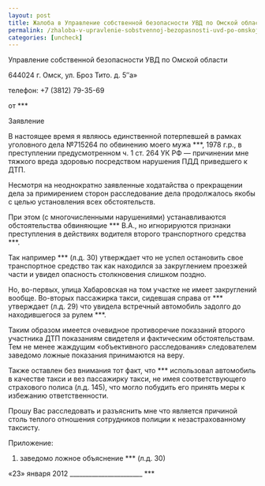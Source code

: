 ```yaml
---
layout: post
title: Жалоба в Управление собственной безопасности УВД по Омской области
permalink: /zhaloba-v-upravlenie-sobstvennoj-bezopasnosti-uvd-po-omskoj-oblasti.html
categories: [uncheck]
---
```



Управление собственной безопасности УВД по Омской области

644024 г. Омск, ул. Броз Тито. д. 5&#8243;а&#187;

телефон: +7 (3812) 79-35-69


от ***


Заявление


В настоящее время я являюсь единственной потерпевшей в рамках уголовного дела №715264 по обвинению моего мужа ***, 1978 г.р., в преступлении предусмотренном ч. 1 ст. 264 УК РФ &#8212; причинении мне тяжкого вреда здоровью посредством нарушения ПДД приведшего к ДТП.


Несмотря на неоднократно заявленные ходатайства о прекращении дела за примирением сторон расследование дела продолжалось якобы с целью установления всех обстоятельств.


При этом (с многочисленными нарушениями) устанавливаются обстоятельства обвиняющие *** В.А., но игнорируются признаки преступления в действиях водителя второго транспортного средства ***.


Так например *** (л.д. 30) утверждает что не успел остановить свое транспортное средство так как находился за закруглением проезжей части и увидел опасность столкновения слишком поздно.


Но, во-первых, улица Хабаровская на том участке не имеет закруглений вообще. Во-вторых пассажирка такси, сидевшая справа от *** утверждает (л.д. 29) что увидела встречный автомобиль задолго до находившегося за рулем ***.


Таким образом имеется очевидное противоречие показаний второго участника ДТП показаниям свидетеля и фактическим обстоятельствам. Тем не менее жаждущим «объективного расследования» следователем заведомо ложные показания принимаются на веру.


Также оставлен без внимания тот факт, что *** использовал автомобиль в качестве такси и вез пассажирку такси, не имея соответствующего страхового полиса (л.д. 145), что могло побудить его принять меры к избежанию ответственности.


Прошу Вас расследовать и разъяснить мне что является причиной столь теплого отношения сотрудников полиции к незастрахованному таксисту.


Приложение:

1. заведомо ложное объяснение *** (л.д. 30)


«23» января 2012 _______________________ ***

